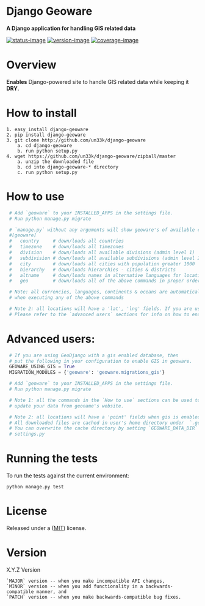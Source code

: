 Django Geoware
====================

**A Django application for handling GIS related data**

[![status-image]][status-link]
[![version-image]][version-link]
[![coverage-image]][coverage-link]

Overview
====================

**Enables** Django-powered site to handle GIS related data while keeping it **DRY**.


How to install
====================

    1. easy_install django-geoware
    2. pip install django-geoware
    3. git clone http://github.com/un33k/django-geoware
        a. cd django-geoware
        b. run python setup.py
    4. wget https://github.com/un33k/django-geoware/zipball/master
        a. unzip the downloaded file
        b. cd into django-geoware-* directory
        c. run python setup.py


How to use
====================

   ```python
    # Add `geoware` to your INSTALLED_APPS in the settings file.
    # Run python manage.py migrate

    # `manage.py` without any arguments will show geoware's of available commands.
    #[geoware]
    #   country     # down/loads all countries
    #   timezone    # down/loads all timezones
    #   division    # down/loads all available divisions (admin level 1)
    #   subdivision # down/loads all available subdivisions (admin level 2)
    #   city        # down/loads all cities with population greater 1000
    #   hierarchy   # down/loads hierarchies - cities & districts
    #   altname     # down/loads names in alternative languages for locations
    #   geo         # down/loads all of the above commands in proper order

    # Note: all currencies, languages, continents & oceans are automatically loaded
    # when executing any of the above commands

    # Note 2: all locations will have a 'lat', 'lng' fields. If you are using GIS.
    # Please refer to the `advanced users` sections for info on how to enable GIS.
   ```

Advanced users:
====================
   ```python
    # If you are using GeoDjango with a gis enabled database, then
    # put the following in your configuration to enable GIS in geoware.
    GEOWARE_USING_GIS = True
    MIGRATION_MODULES = {'geoware': 'geoware.migrations_gis'}

    # Add `geoware` to your INSTALLED_APPS in the settings file.
    # Run python manage.py migrate

    # Note 1: all the commands in the `How to use` sections can be used to load and
    # update your data from geoname's website.

    # Note 2: all locations will have a 'point' fields when gis is enabled.
    # All downloaded files are cached in user's home directory under  `.geoware`.
    # You can overwrite the cache directory by setting `GEOWARE_DATA_DIR` in your
    # settings.py
   ```

Running the tests
====================

To run the tests against the current environment:

    python manage.py test


License
====================

Released under a ([MIT](LICENSE)) license.


Version
====================
X.Y.Z Version

    `MAJOR` version -- when you make incompatible API changes,
    `MINOR` version -- when you add functionality in a backwards-compatible manner, and
    `PATCH` version -- when you make backwards-compatible bug fixes.

[status-image]: https://secure.travis-ci.org/un33k/django-geoware.png?branch=master
[status-link]: http://travis-ci.org/un33k/django-geoware?branch=master

[version-image]: https://img.shields.io/pypi/v/django-geoware.svg
[version-link]: https://pypi.python.org/pypi/django-geoware

[coverage-image]: https://coveralls.io/repos/un33k/django-geoware/badge.svg
[coverage-link]: https://coveralls.io/r/un33k/django-geoware

[download-image]: https://img.shields.io/pypi/dm/django-geoware.svg
[download-link]: https://pypi.python.org/pypi/django-geoware
